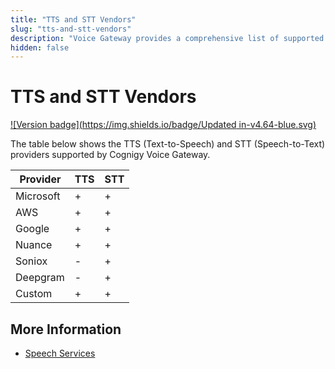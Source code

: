 ```yaml
---
title: "TTS and STT Vendors"
slug: "tts-and-stt-vendors"
description: "Voice Gateway provides a comprehensive list of supported TTS (Text-to-Speech) and STT (Speech-to-Text) providers, including Microsoft, AWS, Google, Nuance, Soniox, and Custom options. Explore the available integration options for an enhanced voice experience."
hidden: false
---
```


# TTS and STT Vendors

[![Version badge](https://img.shields.io/badge/Updated in-v4.64-blue.svg)](../../release-notes/4.64.md)

The table below shows the TTS (Text-to-Speech) and STT (Speech-to-Text) providers supported by Cognigy Voice Gateway.

| Provider  | TTS | STT |
|-----------|-----|-----|
| Microsoft | +   | +   |
| AWS       | +   | +   |
| Google    | +   | +   |
| Nuance    | +   | +   |
| Soniox    | -   | +   |
| Deepgram  | -   | +   |
| Custom    | +   | +   |

## More Information

- [Speech Services](../webapp/speech-services.md)